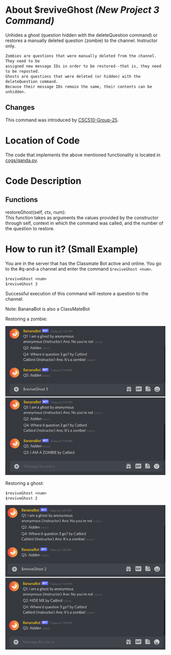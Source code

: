 # About $reviveGhost _(New Project 3 Command)_

Unhides a ghost (question hidden with the deleteQuestion command) or restores a manually deleted question (zombie) to the channel. Instructor only.

```
Zombies are questions that were manually deleted from the channel. They need to be
assigned new message IDs in order to be restored--that is, they need to be reposted.
Ghosts are questions that were deleted (or hidden) with the deleteQuestion command.
Because their message IDs remain the same, their contents can be unhidden.
```

## Changes

This command was introduced by [CSC510-Group-25](https://github.com/CSC510-Group-25/ClassMateBot/).

# Location of Code
The code that implements the above mentioned functionality is located in [cogs/qanda.py](https://github.com/CSC510-Group-25/ClassMateBot/blob/main/cogs/qanda.py).

# Code Description
## Functions
restoreGhost(self, ctx, num): <br>
This function takes as arguments the values provided by the constructor through self, context in which the command was called, and the number of the question to restore.

# How to run it? (Small Example)
You are in the server that has the Classmate Bot active and online. You go to
 the #q-and-a channel and enter the command `$reviveGhost <num>`.

```
$reviveGhost <num>
$reviveGhost 3
```

Successful execution of this command will restore a question to the channel.

Note: BananaBot is also a ClassMateBot

Restoring a zombie:

<img src="https://github.com/CSC510-Group-25/ClassMateBot/blob/group25-command-docs/data/proj3media/reviveghost/reviveghost1.png?raw=true" width="500">

<img src="https://github.com/CSC510-Group-25/ClassMateBot/blob/group25-command-docs/data/proj3media/reviveghost/reviveghost2.png?raw=true" width="500">


Restoring a ghost:

```
$reviveGhost <num>
$reviveGhost 2
```

<img src="https://github.com/CSC510-Group-25/ClassMateBot/blob/group25-command-docs/data/proj3media/reviveghost/reviveghost1b.png?raw=true" width="500">

<img src="https://github.com/CSC510-Group-25/ClassMateBot/blob/group25-command-docs/data/proj3media/reviveghost/reviveghost1c.png?raw=true" width="500">